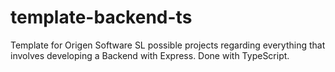 # template-backend-ts
Template for Origen Software SL possible projects regarding everything that involves developing a Backend with Express. Done with TypeScript.
